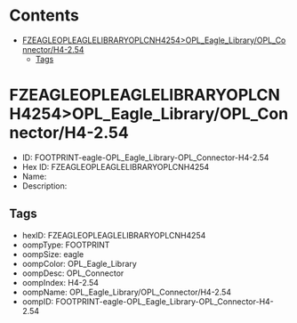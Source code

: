



Contents
========

* [FZEAGLEOPLEAGLELIBRARYOPLCNH4254>OPL_Eagle_Library/OPL_Connector/H4-2.54](#fzeagleopleaglelibraryoplcnh4254opl_eagle_libraryopl_connectorh4-254)
	* [Tags](#tags)

# FZEAGLEOPLEAGLELIBRARYOPLCNH4254>OPL_Eagle_Library/OPL_Connector/H4-2.54

- ID: FOOTPRINT-eagle-OPL_Eagle_Library-OPL_Connector-H4-2.54
- Hex ID: FZEAGLEOPLEAGLELIBRARYOPLCNH4254
- Name: 
- Description: 

## Tags

- hexID: FZEAGLEOPLEAGLELIBRARYOPLCNH4254
- oompType: FOOTPRINT
- oompSize: eagle
- oompColor: OPL_Eagle_Library
- oompDesc: OPL_Connector
- oompIndex: H4-2.54
- oompName: OPL_Eagle_Library/OPL_Connector/H4-2.54
- oompID: FOOTPRINT-eagle-OPL_Eagle_Library-OPL_Connector-H4-2.54
